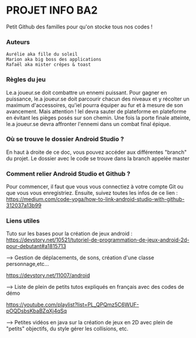 # PROJET INFO BA2
Petit Github des familles pour qu'on stocke tous nos codes !

### Auteurs
```
Aurélie aka fille du soleil 
Marion aka big boss des applications
Rafaël aka mister crêpes & toast
```
### Règles du jeu
Le.a joueur.se doit combattre un ennemi puissant. Pour gagner en puissance, le.a joueur.se doit parcourir chacun des niveaux et y récolter un maximum d'accessoires, qu'iel pourra équiper au fur et à mesure de son avancement. Mais attention ! Iel devra sauter de plateforme en plateforme en évitant les pièges posés sur son chemin. Une fois la porte finale atteinte, le.a joueur.se devra affronter l'ennemi dans un combat final épique. 

### Où se trouve le dossier Android Studio ? 
En haut à droite de ce doc, vous pouvez accéder aux différentes "branch" du projet. Le dossier avec le code se trouve dans la branch appelée master

### Comment relier Android Studio et Github ?
Pour commencer, il faut que vous vous connectiez à votre compte Git ou que vous vous enregistriez.
Ensuite, suivez toutes les infos de ce lien :
https://medium.com/code-yoga/how-to-link-android-studio-with-github-312037a13b99

### Liens utiles

Tuto sur les bases pour la création de jeux android :
https://devstory.net/10521/tutoriel-de-programmation-de-jeux-android-2d-pour-debutant#a1815713

--> Gestion de déplacements, de sons, création d'une classe personnage,etc...

https://devstory.net/11007/android

--> Liste de plein de petits tutos expliqués en français avec des codes de démo

https://youtube.com/playlist?list=PL_QPQmz5C6WUF-pOQDsbsKbaBZqXj4qSq

--> Petites vidéos en java sur la création de jeux en 2D avec plein de "petits" objectifs, du style gérer les collisions, etc.
